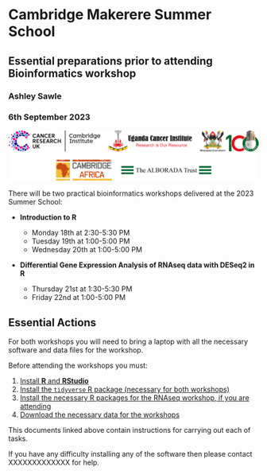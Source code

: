 # Cambridge Makerere Summer School
## Essential preparations prior to attending Bioinformatics workshop
### Ashley Sawle
### 6th September 2023

![](./images/Logos.png)

There will be two practical bioinformatics workshops delivered at the 2023 Summer School:

* **Introduction to R**  
    * Monday 18th at 2:30-5:30 PM  
    * Tuesday 19th at 1:00-5:00 PM  
    * Wednesday 20th at 1:00-5:00 PM  

* **Differential Gene Expression Analysis of RNAseq data with DESeq2 in R**  
    * Thursday 21st at 1:30-5:30 PM
    * Friday 22nd at 1:00-5:00 PM

## **Essential Actions** 

For both workshops you will need to bring a laptop with all the necessary
software and data files for the workshop. 

Before attending the workshops you must:

1. [Install **R** and **RStudio**]()
2. [Install the `tidyverse` R package (necessary for both workshops)]()
2. [Install the necessary R packages for the RNAseq workshop, if you are attending]()
3. [Download the necessary data for the workshops]()

This documents linked above contain instructions for carrying out each of tasks.

If you have any difficulty installing any of the software then please contact
XXXXXXXXXXXXX for help.

